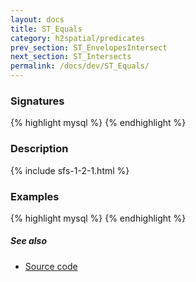 ```yaml
---
layout: docs
title: ST_Equals
category: h2spatial/predicates
prev_section: ST_EnvelopesIntersect
next_section: ST_Intersects
permalink: /docs/dev/ST_Equals/
---
```


### Signatures

{% highlight mysql %}
{% endhighlight %}

### Description



{% include sfs-1-2-1.html %}

### Examples

{% highlight mysql %}
{% endhighlight %}

##### See also

* <a href="https://github.com/irstv/H2GIS/blob/master/h2spatial/src/main/java/org/h2gis/h2spatial/internal/function/spatial/predicates/ST_Equals.java" target="_blank">Source code</a>
